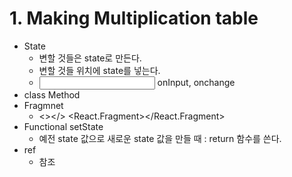 # 1. Making Multiplication table

- State
    - 변할 것들은 state로 만든다.
    - 변할 것들 위치에 state를 넣는다.
    - <input /> onInput, onchange
- class Method
- Fragmnet
    - <></> <React.Fragment></React.Fragment>
- Functional setState
    - 예전 state 값으로 새로운 state 값을 만들 때 : return 함수를 쓴다.
- ref
    - 참조